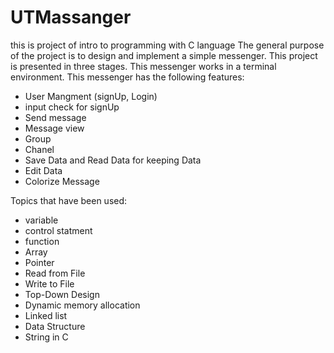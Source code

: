 # UTMassanger
this is project of intro to programming with C language
The general purpose of the project is to design and implement a simple messenger. This project is presented in three stages.
This messenger works in a terminal environment.
This messenger has the following features:
  - User Mangment (signUp, Login)
  - input check for signUp
  - Send message
  - Message view
  - Group
  - Chanel 
  - Save Data and Read Data for keeping Data
  - Edit Data
  - Colorize Message
  
  
  
  
Topics that have been used:
  - variable
  - control statment
  - function
  - Array
  - Pointer
  - Read from File
  - Write to File
  - Top-Down Design
  - Dynamic memory allocation
  - Linked list
  - Data Structure
  - String in C
